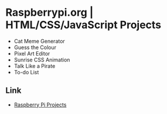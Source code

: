 # Raspberrypi.org | HTML/CSS/JavaScript Projects

- Cat Meme Generator
- Guess the Colour
- Pixel Art Editor
- Sunrise CSS Animation
- Talk Like a Pirate
- To-do List

## Link

- [Raspberry Pi Projects](https://projects.raspberrypi.org/en/projects?software%5B%5D=html-css-javascript)
